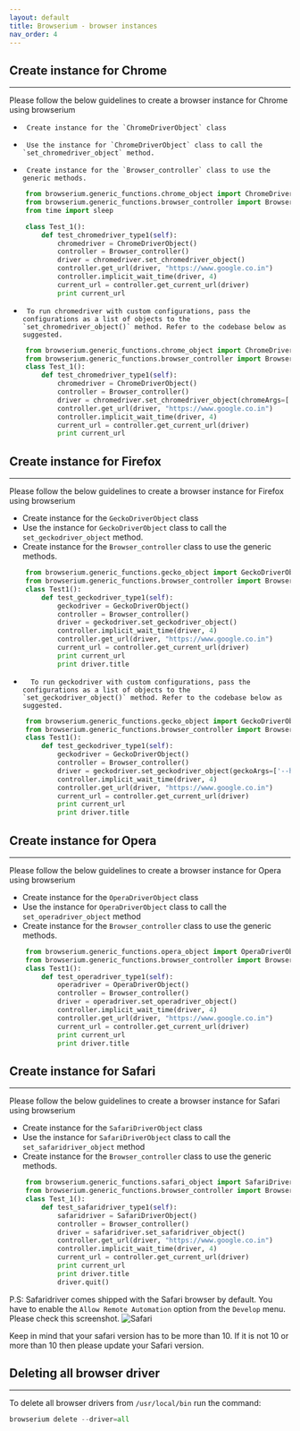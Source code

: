```yaml
---
layout: default
title: Browserium - browser instances
nav_order: 4
---
```


## Create instance for Chrome
------------------------------------------------------------------------------------------
Please follow the below guidelines to create a browser instance for Chrome using browserium
*      Create instance for the `ChromeDriverObject` class
*      Use the instance for `ChromeDriverObject` class to call the `set_chromedriver_object` method.
*      Create instance for the `Browser_controller` class to use the generic methods.

```python
	from browserium.generic_functions.chrome_object import ChromeDriverObject
	from browserium.generic_functions.browser_controller import Browser_controller
	from time import sleep

	class Test_1():
		def test_chromedriver_type1(self):
			chromedriver = ChromeDriverObject()
			controller = Browser_controller()
			driver = chromedriver.set_chromedriver_object()
			controller.get_url(driver, "https://www.google.co.in")
			controller.implicit_wait_time(driver, 4)
			current_url = controller.get_current_url(driver)
			print current_url
```
*      To run chromedriver with custom configurations, pass the configurations as a list of objects to the `set_chromedriver_object()` method. Refer to the codebase below as suggested.

```python
	from browserium.generic_functions.chrome_object import ChromeDriverObject
	from browserium.generic_functions.browser_controller import Browser_controller
	class Test_1():
		def test_chromedriver_type1(self):
			chromedriver = ChromeDriverObject()
			controller = Browser_controller()
			driver = chromedriver.set_chromedriver_object(chromeArgs=['--headless','--no-sandbox'])
			controller.get_url(driver, "https://www.google.co.in")
			controller.implicit_wait_time(driver, 4)
			current_url = controller.get_current_url(driver)
			print current_url
```

## Create instance for Firefox
------------------------------------------------------------------------------------------
Please follow the below guidelines to create a browser instance for Firefox using browserium
*   Create instance for the `GeckoDriverObject` class
*   Use the instance for `GeckoDriverObject` class to call the `set_geckodriver_object` method.
*   Create instance for the `Browser_controller` class to use the generic methods.

```python
	from browserium.generic_functions.gecko_object import GeckoDriverObject
	from browserium.generic_functions.browser_controller import Browser_controller
	class Test1():
		def test_geckodriver_type1(self):
			geckodriver = GeckoDriverObject()
			controller = Browser_controller()
			driver = geckodriver.set_geckodriver_object()
			controller.implicit_wait_time(driver, 4)
			controller.get_url(driver, "https://www.google.co.in")
			current_url = controller.get_current_url(driver)
			print current_url
			print driver.title
```

*       To run geckodriver with custom configurations, pass the configurations as a list of objects to the `set_geckodriver_object()` method. Refer to the codebase below as suggested.

```python
	from browserium.generic_functions.gecko_object import GeckoDriverObject
	from browserium.generic_functions.browser_controller import Browser_controller
	class Test1():
		def test_geckodriver_type1(self):
			geckodriver = GeckoDriverObject()
			controller = Browser_controller()
			driver = geckodriver.set_geckodriver_object(geckoArgs=['--headless','--no-sandbox'])
			controller.implicit_wait_time(driver, 4)
			controller.get_url(driver, "https://www.google.co.in")
			current_url = controller.get_current_url(driver)
			print current_url
			print driver.title
```

## Create instance for Opera
------------------------------------------------------------------------------------------
Please follow the below guidelines to create a browser instance for Opera using browserium
*   Create instance for the `OperaDriverObject` class
*   Use the instance for `OperaDriverObject` class to call the `set_operadriver_object` method
*   Create instance for the `Browser_controller` class to use the generic methods.

```python
	from browserium.generic_functions.opera_object import OperaDriverObject
	from browserium.generic_functions.browser_controller import Browser_controller
	class Test1():
		def test_operadriver_type1(self):
			operadriver = OperaDriverObject()
			controller = Browser_controller()
			driver = operadriver.set_operadriver_object()
			controller.implicit_wait_time(driver, 4)
			controller.get_url(driver, "https://www.google.co.in")
			current_url = controller.get_current_url(driver)
			print current_url
			print driver.title
```

## Create instance for Safari
------------------------------------------------------------------------------------------
Please follow the below guidelines to create a browser instance for Safari using browserium
*   Create instance for the `SafariDriverObject` class
*   Use the instance for `SafariDriverObject` class to call the `set_safaridriver_object` method
*   Create instance for the `Browser_controller` class to use the generic methods.

```python
	from browserium.generic_functions.safari_object import SafariDriverObject
	from browserium.generic_functions.browser_controller import Browser_controller
	class Test_1():
		def test_safaridriver_type1(self):
			safaridriver = SafariDriverObject()
			controller = Browser_controller()
			driver = safaridriver.set_safaridriver_object()
			controller.get_url(driver, "https://www.google.co.in")
			controller.implicit_wait_time(driver, 4)
			current_url = controller.get_current_url(driver)
			print current_url
			print driver.title
			driver.quit()
```
P.S: Safaridriver comes shipped with the Safari browser by default. You have to enable the `Allow Remote Automation` option from the `Develop` menu. Please check this screenshot.
![Safari](https://farm2.staticflickr.com/1738/28757957868_38fff165d4.jpg)

Keep in mind that your safari version has to be more than 10. If it is not 10 or more than 10 then please update your Safari version.

## Deleting all browser driver
------------------------------------------------------------------------------------------
To delete all browser drivers from `/usr/local/bin` run the command:

   ```python
   browserium delete --driver=all
   ```